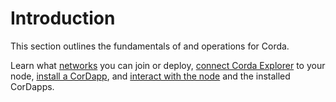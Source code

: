 # Introduction

This section outlines the fundamentals of and operations for Corda.

Learn what [networks](/operations/corda/networks) you can join or deploy, [connect Corda Explorer](/operations/corda/node-explorer) to your node, [install a CorDapp](/operations/corda/installing-a-cordapp), and [interact with the node](/operations/corda/tools) and the installed CorDapps.